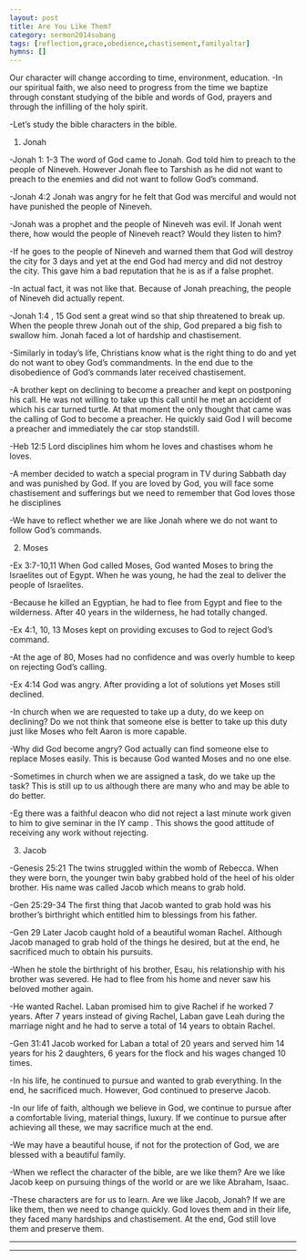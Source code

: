 ```yaml
---
layout: post
title: Are You Like Them?
category: sermon2014subang
tags: [reflection,grace,obedience,chastisement,familyaltar]
hymns: []
---
```


Our character will change according to time, environment, education.
-In our spiritual faith, we also need to progress from the time we baptize through constant studying of the bible and words of God, prayers and through the infilling of the holy spirit.

-Let’s study the bible characters in the bible. 

1) Jonah

-Jonah 1: 1-3 The word of God came to Jonah. God told him to preach to the people of Nineveh. However Jonah flee to Tarshish 
as he did not want to preach to the enemies and did not want to follow God’s command.

-Jonah 4:2 Jonah was angry for he felt that God was merciful and would not have punished the people of Nineveh.

-Jonah was a prophet and the people of Nineveh was evil. If Jonah went there, how would the people of Nineveh react? Would they listen to him? 

-If he goes to the people of Nineveh and warned them that God will destroy the city for 3 days and yet at the end God had mercy and did not destroy the city. This gave him a bad reputation that 
he is as if a false prophet.

-In actual fact, it was not like that. Because of Jonah preaching, the people of Nineveh did actually repent.

-Jonah 1:4 , 15 God sent a great wind so that ship threatened to break up. When the people threw Jonah out of the ship, God prepared a big fish to swallow him. Jonah faced a lot of hardship and chastisement.

-Similarly in today’s life, Christians know what is the right thing to do  and yet do not want to obey God’s commandments.  In the end due to the disobedience of God’s commands later received 
chastisement.

-A brother kept on declining to become a preacher and kept on postponing his call. He was not willing to take up this call until he met an accident of which his car turned turtle. At that moment the only thought that came was the calling of God to become a preacher. He quickly said God I will become a preacher and immediately the car stop standstill.

-Heb 12:5 Lord disciplines him whom he loves and chastises whom  he loves. 

-A member decided to watch a special program in TV during Sabbath day and was punished by God. If you are loved by God, you will face some chastisement and sufferings but we need to remember that God loves those he disciplines

-We have to reflect whether we are like Jonah where we do not want to follow God’s commands.

2) Moses

-Ex 3:7-10,11 When God called Moses, God wanted Moses to bring the Israelites out of Egypt. When he was young, he had the zeal to deliver the people of Israelites. 

-Because he killed an Egyptian, he  had to flee from Egypt and flee to the wilderness. After 40 years in the wilderness, he had totally changed.

-Ex 4:1, 10, 13 Moses kept on providing excuses to God to reject God’s command. 

-At the age of 80, Moses had no confidence and was overly humble to keep on rejecting God’s calling. 

-Ex 4:14 God was angry. After providing a lot of solutions yet Moses still declined. 

-In church when we are requested to take up a duty, do we keep on declining? Do we not think that someone else is better to take up this duty just like Moses who felt Aaron is more capable.

-Why did God become angry? God actually can find someone else to replace Moses easily. This is because God wanted Moses and no one else.

-Sometimes in church when we are assigned a task, do we take up the task? This is still up to us although there are many who and may be able to do better.

-Eg there was a faithful deacon who did not reject a last minute work given to him to give seminar in the IY camp . This shows the good attitude of receiving any work without rejecting.

3) Jacob

-Genesis 25:21 The twins struggled within the womb of Rebecca. When they were born, the younger twin baby grabbed hold of the heel of his older brother. His name was called Jacob which means to grab hold.

-Gen 25:29-34 The first thing that Jacob wanted to grab hold was his brother’s birthright which entitled him to blessings from his father. 

-Gen 29  Later Jacob caught hold of a beautiful woman Rachel. 
Although Jacob managed to grab hold of the things he desired, but at the end, he sacrificed much to obtain his pursuits.

-When he stole the birthright of his brother, Esau, his relationship with his brother was severed. He had to flee from his home and never saw his beloved mother again.

-He wanted Rachel. Laban promised him to give Rachel if he worked 7 years. After 7 years instead of giving Rachel, Laban gave Leah during the marriage night and he had to serve a total of 14 years to obtain Rachel.  

-Gen 31:41 Jacob worked for Laban a total of 20 years and served him 14 years for his 2 daughters, 6 years for the flock and his wages changed 10 times.

-In his life, he continued to pursue and wanted to grab everything. In the end, he sacrificed much. However, God continued to preserve Jacob.

-In our life of faith, although we believe in God, we continue to pursue after a comfortable living, material things, luxury. If we continue to pursue after achieving all these, we may sacrifice much at the end. 

-We may have a beautiful house, if not for the protection of God, we are blessed with a beautiful family. 

-When we reflect the character of the bible, are we like them? Are we like Jacob keep on pursuing things of the world or are we like Abraham, Isaac. 

-These characters are for us to learn. Are we like Jacob, Jonah? If we are like them, then we need to change quickly. God loves them and in their life, they faced many hardships and chastisement. At the end, God still love them and preserve them. 

 

----
****
